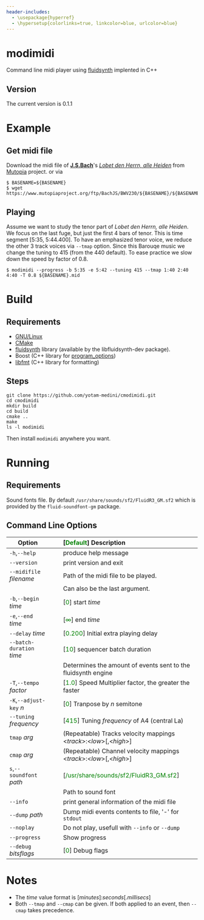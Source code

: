 ```yaml
---
header-includes:
  - \usepackage{hyperref}
  - \hypersetup{colorlinks=true, linkcolor=blue, urlcolor=blue}
---
```

# modimidi
Command line midi player using
[fluidsynth](https://www.fluidsynth.org/api/index.html) implented in C++

## Version
The current version is 0.1.1

# Example

## Get midi file

Download the midi file of
[**J.S.Bach**](https://www.mutopiaproject.org/cgibin/make-table.cgi?Composer=BachJS)'s
[*Lobet den Herrn, alle Heiden*](https://www.mutopiaproject.org/ftp/BachJS/BWV230/bach_BWV_230_Lobet_den_Herrn_alle_Heiden/bach_BWV_230_Lobet_den_Herrn_alle_Heiden.mid)
from [Mutopia](https://www.mutopiaproject.org) project.
or via
```
$ BASENAME=${BASENAME}
$ wget https://www.mutopiaproject.org/ftp/BachJS/BWV230/${BASENAME}/${BASENAME}.mid

```

## Playing

Assume we want to study the tenor part of
*Lobet den Herrn, alle Heiden*.
We focus on the last fuge, but just the first 4 bars of tenor.
This is time segment [5:35, 5:44.400].
To have an emphasized tenor voice,
we reduce the other 3 track voices via ```--tmap``` option.
Since this Barouqe music we change the tuning to 415
(from the 440 default).
To ease practice we slow down the speed by factor of 0.8.

```
$ modimidi --progress -b 5:35 -e 5:42 --tuning 415 --tmap 1:40 2:40 4:40 -T 0.8 ${BASENAME}.mid
```
# Build

## Requirements

* [GNU/Linux](https://www.gnu.org/gnu/linux-and-gnu.en.html)
* [CMake](https://cmake.org/)
* [fluidsynth](https://www.fluidsynth.org/api) library (available by the libfluidsynth-dev package).
* Boost (C++ library for [program_options](https://www.boost.org/doc/libs/1_87_0/doc/html/program_options.html))
* [libfmt](https://fmt.dev)  (C++ library for formatting)

## Steps

```
git clone https://github.com/yotam-medini/cmodimidi.git
cd cmodimidi
mkdir build
cd build
cmake ..
make
ls -l modimidi
```

Then install ```modimidi``` anywhere you want.

# Running

## Requirements

Sound fonts file.
By default ``/usr/share/sounds/sf2/FluidR3_GM.sf2``
which is provided by the ``fluid-soundfont-gm`` package.

## Command Line Options

|  Option                        | &nbsp;&nbsp;&nbsp; | [<font color="green">Default</font>] Description |
|  -------------                 | -------            |:------------- |
|  ``-h``,``--help``             |                    | produce help message |
|  ``--version``                 |                    | print version and exit |
|  ``--midifile`` *filename*     |                    | Path of the midi file to be played. |
|                                |                    | Can also be the last argument. |
|   ``-b``,``--begin`` *time*    |                    | [<font color="green">0</font>] start *time* |
|   ``-e``,``--end``   *time*    |                    |  [<font color="green">$\infty$</font>] end *time* |
|   ``--delay`` *time*           |                    | [<font color="green">0.200</font>] Initial extra playing delay |
|   ``--batch-duration`` *time*  |                    | [<font color="green">10</font>] sequencer batch duration |
|     &nbsp;                     |     &nbsp;         | Determines the amount of events sent to the fluidsynth engine |
|   ``-T``,``--tempo`` *factor*  |                    | [<font color="green">1.0</font>] Speed Multiplier factor, the greater the faster |
|   ``-K``,``--adjust-key`` *n*  |                    | [<font color="green">0</font>] Tranpose by $n$ semitone |
|   ``--tuning`` *frequency*     |                    | [<font color="green">415</font>] Tuning *frequency* of A4 (central La) |
|   ``tmap`` *arg*               |                    | (Repeatable) Tracks velocity mappings <*track*>:<*low*>[,<*high*>] |
|   ``cmap`` *arg*               |                    | (Repeatable) Channel velocity mappings <*track*>:<*low*>[,<*high*>] |
|   ``s``,``--soundfont`` *path* |                    | [<font color="green">/usr/share/sounds/sf2/FluidR3_GM.sf2</font>]  |
|                &nbsp;          |    &nbsp;          | Path to sound font |
|   ``--info``                   |                    | print general information of the midi file |
|   ``--dump`` *path*            |                    | Dump midi events contents to file, '-' for ``stdout`` |
|   ``--noplay``                 |                    | Do not play, usefull with ``--info`` or ``--dump`` |
|   ``--progress``               |                    | Show progress |
|   ``--debug`` $bitsflags$      |                    | [<font color="green">0</font>] Debug flags |

# Notes
* The *time* value format is [*minutes*]:*seconds*[.*millisecs*]
* Both ``--tmap`` and ``--cmap`` can be given. If both applied to an event, then ``--cmap`` takes precedence.
